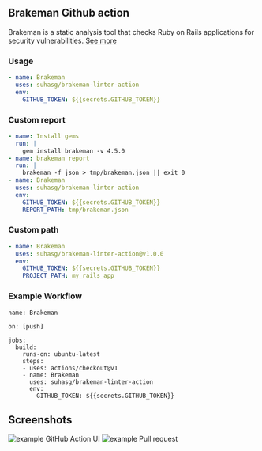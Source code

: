 ## Brakeman Github action

Brakeman is a static analysis tool that checks Ruby on Rails applications for security vulnerabilities.
[See more](https://github.com/presidentbeef/brakeman)

### Usage

```yml
- name: Brakeman
  uses: suhasg/brakeman-linter-action
  env:
    GITHUB_TOKEN: ${{secrets.GITHUB_TOKEN}}
```

### Custom report

```yml
- name: Install gems
  run: |
    gem install brakeman -v 4.5.0
- name: brakeman report
  run: |
    brakeman -f json > tmp/brakeman.json || exit 0
- name: Brakeman
  uses: suhasg/brakeman-linter-action
  env:
    GITHUB_TOKEN: ${{secrets.GITHUB_TOKEN}}
    REPORT_PATH: tmp/brakeman.json
```

### Custom path

```yml
- name: Brakeman
  uses: suhasg/brakeman-linter-action@v1.0.0
  env:
    GITHUB_TOKEN: ${{secrets.GITHUB_TOKEN}}
    PROJECT_PATH: my_rails_app
```

### Example Workflow

```
name: Brakeman

on: [push]

jobs:
  build:
    runs-on: ubuntu-latest
    steps:
    - uses: actions/checkout@v1
    - name: Brakeman
      uses: suhasg/brakeman-linter-action
      env:
        GITHUB_TOKEN: ${{secrets.GITHUB_TOKEN}}
```

## Screenshots

![example GitHub Action UI](./screenshots/action.png)
![example Pull request](./screenshots/pull_request.png)
